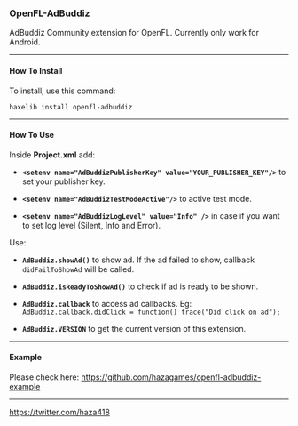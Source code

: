 ### OpenFL-AdBuddiz

AdBuddiz Community extension for OpenFL. Currently only work for Android.

________________________________________________________

#### How To Install

To install, use this command:

`haxelib install openfl-adbuddiz`
________________________________________________________

#### How To Use

Inside **Project.xml** add:

- **`<setenv name="AdBuddizPublisherKey" value="YOUR_PUBLISHER_KEY"/>`** to set your publisher key.

- **`<setenv name="AdBuddizTestModeActive"/>`** to active test mode.

- **`<setenv name="AdBuddizLogLevel" value="Info" />`** in case if you want to set log level (Silent, Info and Error).

Use:

- **`AdBuddiz.showAd()`** to show ad. If the ad failed to show, callback `didFailToShowAd` will be called.

- **`AdBuddiz.isReadyToShowAd()`** to check if ad is ready to be shown.

- **`AdBuddiz.callback`** to access ad callbacks. Eg: `AdBuddiz.callback.didClick = function() trace("Did click on ad");`

- **`AdBuddiz.VERSION`** to get the current version of this extension.

________________________________________________________

#### Example

Please check here: https://github.com/hazagames/openfl-adbuddiz-example

________________________________________________________


https://twitter.com/haza418
	
